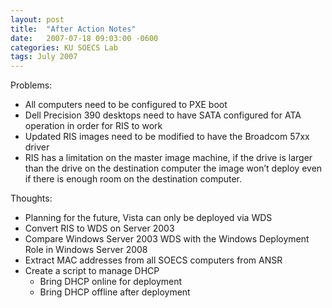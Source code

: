 ```yaml
---
layout: post
title:  "After Action Notes"
date:   2007-07-18 09:03:00 -0600
categories: KU SOECS Lab
tags: July 2007
---
```

Problems:

* All computers need to be configured to PXE boot
* Dell Precision 390 desktops need to have SATA configured for ATA operation in order for RIS to work
* Updated RIS images need to be modified to have the Broadcom 57xx driver
* RIS has a limitation on the master image machine, if the drive is larger than the drive on the destination computer the image won’t deploy even if there is enough room on the destination computer.

Thoughts:

* Planning for the future, Vista can only be deployed via WDS
* Convert RIS to WDS on Server 2003
* Compare Windows Server 2003 WDS with the Windows Deployment Role in Windows Server 2008
* Extract MAC addresses from all SOECS computers from ANSR
* Create a script to manage DHCP
  * Bring DHCP online for deployment
  * Bring DHCP offline after deployment
